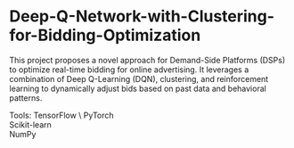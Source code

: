 # Deep-Q-Network-with-Clustering-for-Bidding-Optimization

This project proposes a novel approach for Demand-Side Platforms (DSPs) to optimize real-time bidding for online advertising. It leverages a combination of Deep Q-Learning (DQN), clustering, and reinforcement learning to dynamically adjust bids based on past data and behavioral patterns.

Tools: 
TensorFlow \ 
PyTorch \
Scikit-learn \
NumPy
